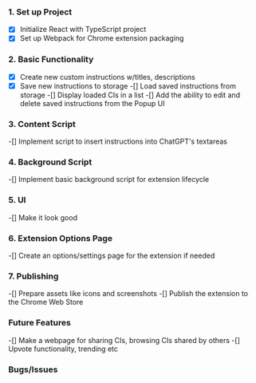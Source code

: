 ### 1. Set up Project
-[x] Initialize React with TypeScript project
-[x] Set up Webpack for Chrome extension packaging

### 2. Basic Functionality
-[x] Create new custom instructions w/titles, descriptions
-[x] Save new instructions to storage
-[] Load saved instructions from storage
-[] Display loaded CIs in a list
-[] Add the ability to edit and delete saved instructions from the Popup UI

### 3. Content Script
-[] Implement script to insert instructions into ChatGPT's textareas

### 4. Background Script
-[] Implement basic background script for extension lifecycle

### 5. UI
-[] Make it look good

### 6. Extension Options Page
-[] Create an options/settings page for the extension if needed

### 7. Publishing
-[] Prepare assets like icons and screenshots
-[] Publish the extension to the Chrome Web Store

### Future Features
-[] Make a webpage for sharing CIs, browsing CIs shared by others
    -[] Upvote functionality, trending etc

### Bugs/Issues